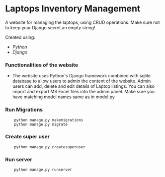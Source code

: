 # Laptops Inventory Management 
 
A website for managing the laptops, using CRUD operations. Make sure not to keep your Django secret an empty string!

 Created using:

* *Python*
* *Django*

### Functionalities of the website

- The website uses Python's Django framework combined with sqlite database to allow users to admin the content of the website. Admin users can add, delete and edit details of Laptop listings. You can also import and export MS Excel files into the admin panel. Make sure you have matching model names same as in model.py

### Run Migrations

        python manage.py makemigrations
        python manage.py migrate

### Create super user
        python manage.py createsuperuser

### Run server
        python manage.py runserver